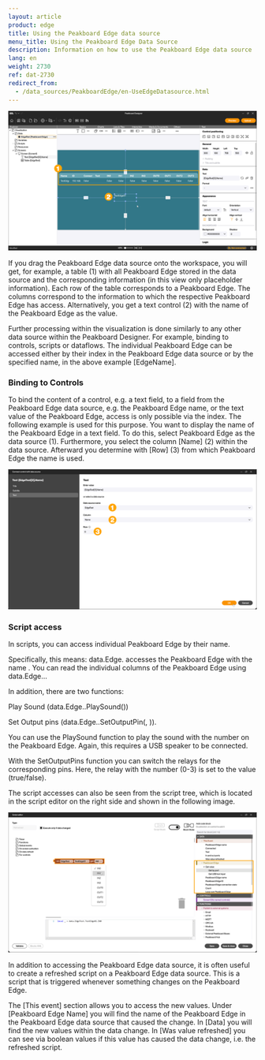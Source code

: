 ```yaml
---
layout: article
product: edge
title: Using the Peakboard Edge data source
menu_title: Using the Peakboard Edge Data Source
description: Information on how to use the Peakboard Edge data source
lang: en
weight: 2730
ref: dat-2730
redirect_from:
  - /data_sources/PeakboardEdge/en-UseEdgeDatasource.html
---
```


![Peakboard Edge data source](/assets/images/data-sources/peakboard-edge/en_edge-use_01.png)

If you drag the Peakboard Edge data source onto the workspace, you will get, for example, a table (1) with all Peakboard Edge stored in the data source and the corresponding information (in this view only placeholder information). Each row of the table corresponds to a Peakboard Edge. The columns correspond to the information to which the respective Peakboard Edge has access. Alternatively, you get a text control (2) with the name of the Peakboard Edge as the value.

Further processing within the visualization is done similarly to any other data source within the Peakboard Designer. For example, binding to controls, scripts or dataflows. The individual Peakboard Edge can be accessed either by their index in the Peakboard Edge data source or by the specified name, in the above example [EdgeName].

### Binding to Controls

To bind the content of a control, e.g. a text field, to a field from the Peakboard Edge data source, e.g. the Peakboard Edge name, or the text value of the Peakboard Edge, access is only possible via the index. The following example is used for this purpose. You want to display the name of the Peakboard Edge in a text field. To do this, select Peakboard Edge as the data source (1). Furthermore, you select the column [Name] (2) within the data source. Afterward you determine with [Row] (3) from which Peakboard Edge the name is used.

![Bind to control](/assets/images/data-sources/peakboard-edge/en_edge-use_02.png)

### Script access

In scripts, you can access individual Peakboard Edge by their name.

Specifically, this means:
data.Edge.<Name> accesses the Peakboard Edge with the name <Name>.
You can read the individual columns of the Peakboard Edge using data.Edge.<name>.<column>.

In addition, there are two functions:

Play Sound (data.Edge.<Name>.PlaySound(<NR>))

Set Output pins (data.Edge.<Name>.SetOutputPin(<NR>, <value>)).

You can use the PlaySound function to play the sound with the number <NR> on the Peakboard Edge. Again, this requires a USB speaker to be connected.

With the SetOutputPins function you can switch the relays for the corresponding pins. Here, the relay with the number <NR> (0-3) is set to the value <value> (true/false).

The script accesses can also be seen from the script tree, which is located in the script editor on the right side and shown in the following image.

![Script Editor](/assets/images/data-sources/peakboard-edge/en_edge-use_03.png)

In addition to accessing the Peakboard Edge data source, it is often useful to create a refreshed script on a Peakboard Edge data source. This is a script that is triggered whenever something changes on the Peakboard Edge.

The [This event] section allows you to access the new values.
Under [Peakboard Edge Name] you will find the name of the Peakboard Edge in the Peakboard Edge data source that caused the change.
In [Data] you will find the new values within the data change.
In [Was value refreshed] you can see via boolean values if this value has caused the data change, i.e. the refreshed script.
